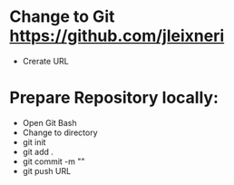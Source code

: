 

# Change to Git https://github.com/jleixneri
- Crerate URL

# Prepare Repository locally:
- Open Git Bash
- Change to directory 
- git init
- git add . 
- git commit -m ""
- git push URL


